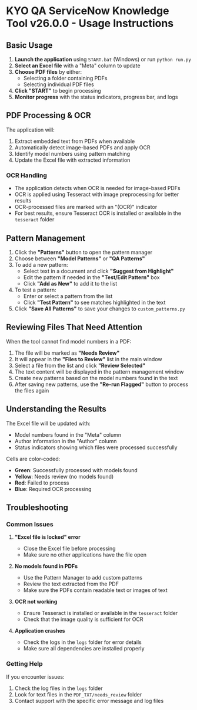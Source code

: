 # KYO QA ServiceNow Knowledge Tool v26.0.0 - Usage Instructions

## Basic Usage

1. **Launch the application** using `START.bat` (Windows) or run `python run.py`
2. **Select an Excel file** with a "Meta" column to update
3. **Choose PDF files** by either:
   - Selecting a folder containing PDFs
   - Selecting individual PDF files
4. **Click "START"** to begin processing
5. **Monitor progress** with the status indicators, progress bar, and logs

## PDF Processing & OCR

The application will:
1. Extract embedded text from PDFs when available
2. Automatically detect image-based PDFs and apply OCR
3. Identify model numbers using pattern matching
4. Update the Excel file with extracted information

### OCR Handling

- The application detects when OCR is needed for image-based PDFs
- OCR is applied using Tesseract with image preprocessing for better results
- OCR-processed files are marked with an "(OCR)" indicator
- For best results, ensure Tesseract OCR is installed or available in the `tesseract` folder

## Pattern Management

1. Click the **"Patterns"** button to open the pattern manager
2. Choose between **"Model Patterns"** or **"QA Patterns"**
3. To add a new pattern:
   - Select text in a document and click **"Suggest from Highlight"**
   - Edit the pattern if needed in the **"Test/Edit Pattern"** box
   - Click **"Add as New"** to add it to the list
4. To test a pattern:
   - Enter or select a pattern from the list
   - Click **"Test Pattern"** to see matches highlighted in the text
5. Click **"Save All Patterns"** to save your changes to `custom_patterns.py`

## Reviewing Files That Need Attention

When the tool cannot find model numbers in a PDF:
1. The file will be marked as **"Needs Review"**
2. It will appear in the **"Files to Review"** list in the main window
3. Select a file from the list and click **"Review Selected"**
4. The text content will be displayed in the pattern management window
5. Create new patterns based on the model numbers found in the text
6. After saving new patterns, use the **"Re-run Flagged"** button to process the files again

## Understanding the Results

The Excel file will be updated with:
- Model numbers found in the "Meta" column
- Author information in the "Author" column
- Status indicators showing which files were processed successfully

Cells are color-coded:
- **Green**: Successfully processed with models found
- **Yellow**: Needs review (no models found)
- **Red**: Failed to process
- **Blue**: Required OCR processing

## Troubleshooting

### Common Issues

1. **"Excel file is locked" error**
   - Close the Excel file before processing
   - Make sure no other applications have the file open

2. **No models found in PDFs**
   - Use the Pattern Manager to add custom patterns
   - Review the text extracted from the PDF
   - Make sure the PDFs contain readable text or images of text

3. **OCR not working**
   - Ensure Tesseract is installed or available in the `tesseract` folder
   - Check that the image quality is sufficient for OCR

4. **Application crashes**
   - Check the logs in the `logs` folder for error details
   - Make sure all dependencies are installed properly

### Getting Help

If you encounter issues:
1. Check the log files in the `logs` folder
2. Look for text files in the `PDF_TXT/needs_review` folder
3. Contact support with the specific error message and log files
